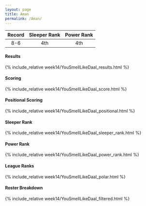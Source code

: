 ```yaml
---
layout: page
title: Aman
permalink: /Aman/
---
```


Record | Sleeper Rank | Power Rank               
:--: | :--: | :--:
8-6 | 4th | 4th   

#### Results
{% include_relative week14/YouSmellLikeDaal_results.html %}

#### Scoring
{% include_relative week14/YouSmellLikeDaal_score.html %}

#### Positional Scoring
{% include_relative week14/YouSmellLikeDaal_positional.html %}

#### Sleeper Rank
{% include_relative week14/YouSmellLikeDaal_sleeper_rank.html %}

#### Power Rank
{% include_relative week14/YouSmellLikeDaal_power_rank.html %}

#### League Ranks
{% include_relative week14/YouSmellLikeDaal_polar.html %}

#### Roster Breakdown
{% include_relative week14/YouSmellLikeDaal_filtered.html %}
